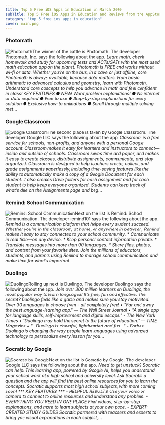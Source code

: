 ```yaml
---
title: Top 5 Free iOS Apps in Education in March 2020
subTitle: Top 5 Free iOS Apps in Education and Reviews from the AppStore in March 2020.
category: "top 5 free ios apps in education"
cover: main.png
---
```


### Photomath

![Photomath](https://is3-ssl.mzstatic.com/image/thumb/Purple114/v4/75/f1/bd/75f1bd2d-6437-712b-16df-6094e9a1f045/AppIcon-0-0-1x_U007emarketing-0-0-0-7-0-0-sRGB-0-0-0-GLES2_U002c0-512MB-85-220-0-0.png/100x100bb.png)The winner of the battle is Photomath. The developer Photomath, Inc. says the following about the app. _Learn math, check homework and study for upcoming tests and ACTs/SATs with the most used math education app on the planet. Photomath is FREE and works without wi-fi or data. Whether you’re on the bus, in a cave or just offline, core Photomath is always available, because data matters.  From basic arithmetic to advanced calculus and geometry, learn with Photomath. Understand core concepts to help you advance in math and feel confident in class!  KEY FEATURES     ●    NEW! Word problem explanations!     ●    No internet or data required       ●    Free to use     ●    Step-by-step explanations for every solution      ●    Exclusive how-to animations     ●    Scroll through multiple solving met_...

### Google Classroom

![Google Classroom](https://is3-ssl.mzstatic.com/image/thumb/Purple124/v4/87/81/cd/8781cda3-9bf2-6162-c110-e8cc8b64e422/AppIcon-0-0-1x_U007emarketing-0-0-0-6-0-0-sRGB-0-0-0-GLES2_U002c0-512MB-85-220-0-0.png/100x100bb.png)The second place is taken by Google Classroom. The developer Google LLC says the following about the app. _Classroom is a free service for schools, non-profits, and anyone with a personal Google account. Classroom makes it easy for learners and instructors to connect—inside and outside of schools. Classroom saves time and paper, and makes it easy to create classes, distribute assignments, communicate, and stay organized.  Classroom is designed to help teachers create, collect, and grade assignments paperlessly, including time-saving features like the ability to automatically make a copy of a Google Document for each student. It also creates Drive folders for each assignment and for each student to help keep everyone organized.  Students can keep track of what’s due on the Assignments page and beg_...

### Remind: School Communication

![Remind: School Communication](https://is1-ssl.mzstatic.com/image/thumb/Purple114/v4/45/54/e1/4554e192-892e-e293-562f-fa4aea10e240/AppIcon-0-0-1x_U007emarketing-0-0-0-6-0-0-sRGB-0-0-0-GLES2_U002c0-512MB-85-220-0-0.png/100x100bb.png)Next on the list is Remind: School Communication. The developer remind101 says the following about the app. _Remind is a communication platform that helps every student succeed. Whether you're in the classroom, at home, or anywhere in between, Remind makes it easy to stay connected to your school community.  * Communicate in real time—on any device. * Keep personal contact information private. * Translate messages into more than 90 languages. * Share files, photos, and content from your favorite sites.  Join the millions of educators, students, and parents using Remind to manage school communication and make time for what's important_...

### Duolingo

![Duolingo](https://is4-ssl.mzstatic.com/image/thumb/Purple114/v4/50/82/50/50825043-c2eb-788f-4ed1-5181859ff3e7/AppIcon-0-0-1x_U007emarketing-0-0-0-7-0-0-sRGB-0-0-0-GLES2_U002c0-512MB-85-220-0-0.png/100x100bb.png)Rolling up next is Duolingo. The developer Duolingo says the following about the app. _Join over 300 million learners on Duolingo, the most popular way to learn languages! It’s free, fun and effective. The secret? Duolingo feels like a game and makes sure you stay motivated.  Over 30 languages to choose from - all completely free!  • "Far and away the best language-learning app." — The Wall Street Journal  • "A single app for language skills, self-improvement and digital escape." - The New York Times  • "Duolingo may hold the secret to the future of education." — TIME Magazine  • "...Duolingo is cheerful, lighthearted and fun..." - Forbes  Duolingo is changing the way people learn languages using advanced technology to personalize every lesson for you_...

### Socratic by Google

![Socratic by Google](https://is1-ssl.mzstatic.com/image/thumb/Purple123/v4/d2/3c/50/d23c5017-330d-0f4b-45e7-07a105e966cb/AppIcon-0-0-1x_U007emarketing-0-0-0-7-0-0-sRGB-0-0-0-GLES2_U002c0-512MB-85-220-0-0.png/100x100bb.png)Next on the list is Socratic by Google. The developer Google LLC says the following about the app. _Need to get unstuck? Socratic can help! This learning app, powered by Google AI, helps you understand your school work at a high school and university level. Ask Socratic a question and the app will find the best online resources for you to learn the concepts. Socratic supports most high school subjects, with more coming soon!  *** KEY FEATURES ***  - HELPFUL RESULTS Use your voice or camera to connect to online resources and understand any problem.  - EVERYTHING YOU NEED IN ONE PLACE Find videos, step-by-step explanations, and more to learn subjects at your own pace.  - EXPERT-CREATED STUDY GUIDES Socratic partnered with teachers and experts to bring you visual explanations in each subject,_...


